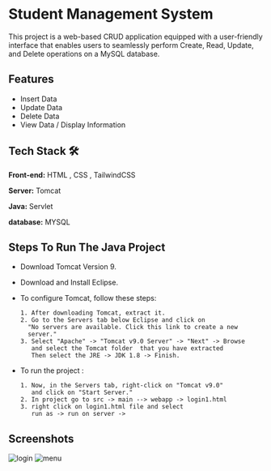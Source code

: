
# Student Management System

This project is a web-based CRUD application equipped with a user-friendly interface that enables users to seamlessly perform Create, Read, Update, and Delete operations on a MySQL database.




## Features

- Insert Data
- Update Data
- Delete Data
- View Data / Display Information


## Tech Stack 🛠 

**Front-end:** HTML , CSS , TailwindCSS

**Server:** Tomcat

**Java:** Servlet 

**database:** MYSQL 


## Steps To Run The Java Project

- Download Tomcat Version 9.
- Download and Install Eclipse.
- To configure Tomcat, follow these steps:
      
      1. After downloading Tomcat, extract it.
      2. Go to the Servers tab below Eclipse and click on 
        "No servers are available. Click this link to create a new 
        server."
      3. Select "Apache" -> "Tomcat v9.0 Server" -> "Next" -> Browse 
         and select the Tomcat folder  that you have extracted
         Then select the JRE -> JDK 1.8 -> Finish.

- To run the  project :

      1. Now, in the Servers tab, right-click on "Tomcat v9.0" 
         and click on "Start Server."
      2. In project go to src -> main --> webapp -> login1.html
      3. right click on login1.html file and select 
         run as -> run on server -> 
    
## Screenshots
![login](https://github.com/chandanpradhan029/Java_Crud_App/assets/60406606/6936ec61-c287-4de0-b3c1-2ad32d2ecf95)
![menu](https://github.com/chandanpradhan029/Java_Crud_App/assets/60406606/ca2e645e-9d2e-439f-8f6a-216267fb0d6e)



